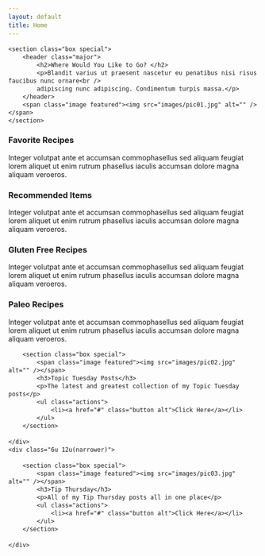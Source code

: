 ```yaml
---
layout: default
title: Home
---
```


<section id="main" class="container">

	<section class="box special">
		<header class="major">
			<h2>Where Would You Like to Go? </h2>
			<p>Blandit varius ut praesent nascetur eu penatibus nisi risus faucibus nunc ornare<br />
			adipiscing nunc adipiscing. Condimentum turpis massa.</p>
		</header>
		<span class="image featured"><img src="images/pic01.jpg" alt="" /></span>
	</section>

<section class="box special features">
	<div class="features-row">
		<section>
			<span class="icon solid major fas fa-trophy accent2"></span>
			<h3>Favorite Recipes</h3>
			<p>Integer volutpat ante et accumsan commophasellus sed aliquam feugiat lorem aliquet ut enim rutrum phasellus iaculis accumsan dolore magna aliquam veroeros.</p>
		</section>
		<section>
			<span class="icon solid major fas fa-list-alt accent3"></span>
			<h3>Recommended Items</h3>
			<p>Integer volutpat ante et accumsan commophasellus sed aliquam feugiat lorem aliquet ut enim rutrum phasellus iaculis accumsan dolore magna aliquam veroeros.</p>
		</section>
	</div>
	<div class="features-row">
		<section>
			<span class="icon solid major fas fa-bread-slice accent4"></span>
			<h3>Gluten Free Recipes</h3>
			<p>Integer volutpat ante et accumsan commophasellus sed aliquam feugiat lorem aliquet ut enim rutrum phasellus iaculis accumsan dolore magna aliquam veroeros.</p>
		</section>
		<section>
			<span class="icon solid major fas fa-carrot accent5"></span>
			<h3>Paleo Recipes</h3>
			<p>Integer volutpat ante et accumsan commophasellus sed aliquam feugiat lorem aliquet ut enim rutrum phasellus iaculis accumsan dolore magna aliquam veroeros.</p>
		</section>
	</div>
</section>

<div class="row">
	<div class="6u 12u(narrower)">

		<section class="box special">
			<span class="image featured"><img src="images/pic02.jpg" alt="" /></span>
			<h3>Topic Tuesday Posts</h3>
			<p>The latest and greatest collection of my Topic Tuesday posts</p>
			<ul class="actions">
				<li><a href="#" class="button alt">Click Here</a></li>
			</ul>
		</section>

	</div>
	<div class="6u 12u(narrower)">

		<section class="box special">
			<span class="image featured"><img src="images/pic03.jpg" alt="" /></span>
			<h3>Tip Thursday</h3>
			<p>All of my Tip Thursday posts all in one place</p>
			<ul class="actions">
				<li><a href="#" class="button alt">Click Here</a></li>
			</ul>
		</section>

	</div>
</div>
